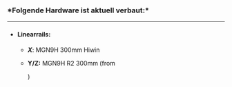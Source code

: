 ### ***Folgende Hardware ist aktuell verbaut:\***

------

- #### Linearrails:

  - ***X***: MGN9H 300mm Hiwin

  - **Y/Z:** MGN9H R2 300mm (from 

    [VonWange]: https://vonwange.com/

    )

    